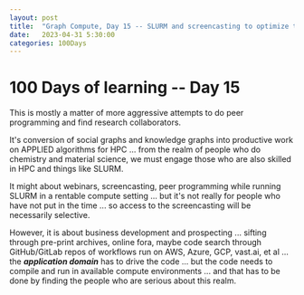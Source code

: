 ```yaml
---
layout: post
title:  "Graph Compute, Day 15 -- SLURM and screencasting to optimize the application domain of computational chemistry"
date:   2023-04-31 5:30:00
categories: 100Days
---
```



# 100 Days of learning -- Day 15

This is mostly a matter of more aggressive attempts to do peer programming and find research collaborators.

It's conversion of social graphs and knowledge graphs into productive work on APPLIED algorithms for HPC ... from the realm of people who do chemistry and material science, we must engage those who are also skilled in HPC and things like SLURM.

It might about webinars, screencasting, peer programming while running SLURM in a rentable compute setting ... but it's not really for people who have not put in the time ... so access to the screencasting will be necessarily selective.

However, it is about business development and prospecting ... sifting through pre-print archives, online fora, maybe code search through GitHub/GitLab repos of workflows run on AWS, Azure, GCP, vast.ai, et al ... the ***application domain*** has to drive the code ... but the code needs to compile and run in available compute environments ... and that has to be done by finding the people who are serious about this realm.